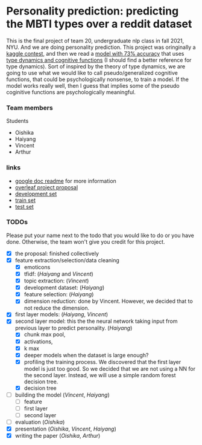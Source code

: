 # Personality prediction: predicting the MBTI types over a reddit dataset

This is the final project of team 20, undergraduate nlp class in fall 2021, NYU. And we are doing personality prediction. This project was oringinally a [kaggle contest](https://www.kaggle.com/datasnaek/mbti-type), and then we read a [model with 73% accuracy](https://www.kaggle.com/zeyadkhalid/mbti-personality-types-classification-73-accuracy) that uses [type dynamics and cognitive functions](https://www.myersbriggs.org/my-mbti-personality-type/understanding-mbti-type-dynamics/type-dynamics.htm#:~:text=Type%20Dynamics.%20MBTI%C2%AE%20type%20is%20more%20than%20simply,an%20interrelated%20way%20to%20establish%20balance%20and%20effectiveness.) (I should find a better reference for type dynamics). Sort of inspired by the theory of type dynamics, we are going to use what we would like to call pseudo/generalized cognitive functions, that could be psychologically nonsense, to train a model. If the model works really well, then I guess that implies some of the pseudo coginitive functions are psychologically meaningful. 


### Team members

Students
- Oishika
- Haiyang
- Vincent
- Arthur

### links

- [google doc readme](https://docs.google.com/document/d/1UbfpTt0nYHkp2IjpMEiPJMHar7e8d3_kyFDOBw5yV8I/edit?usp=sharing) for more information
- [overleaf project proposal](https://www.overleaf.com/project/618d05ba58988c2754d187ec)
- [development set](https://github.com/WangHaiYang874/NYU-NLP-final-project-2022-team-20/blob/main/data/development.csv)
- [train set](https://drive.google.com/file/d/1SzXjA-yjqvkKfHglZyGnz2_PPt2M7vk0/view?usp=sharing)
- [test set](https://drive.google.com/file/d/1WYFT4TRwXrKvAQ7egR5RJdftB3QFbnzF/view?usp=sharing)

### TODOs

Please put your name next to the todo that you would like to do or you have done. Otherwise, the team won't give you credit for this project. 

- [x] the proposal: finished collectively
- [x] feature extraction/selection/data cleaning
    - [x] emoticons
    - [x] tfidf: (_Haiyang_ and _Vincent_)
    - [x] topic extraction: (_Vincent_)
    - [x] development dataset: (_Haiyang_)
    - [x] feature selection: (_Haiyang_)
    - [x] dimension reduction: done by Vincent. However, we decided that to not reduce the dimension. 
- [x] first layer models: (_Haiyang_, _Vincent_)
- [x] second layer model: this the the neural network taking input from previous layer to predict personality. (_Haiyang_)
    - [x] chunk max pool, 
    - [x] activations, 
    - [x] k max
    - [x] deeper models when the dataset is large enough?
    - [x] profiling the training process. 
    We discovered that the first layer model is just too good. So we decided that we are not using a NN for the second layer. Instead, we will use a simple random forest decision tree. 
    - [x] decision tree
- [ ] building the model (_Vincent_, _Haiyang_)
    - [ ] feature
    - [ ] first layer
    - [ ] second layer
- [ ] evaluation (_Oishika_)
- [x] presentation (_Oishika_, _Vincent_, _Haiyang_)
- [x] writing the paper (_Oishika_, _Arthur_)
